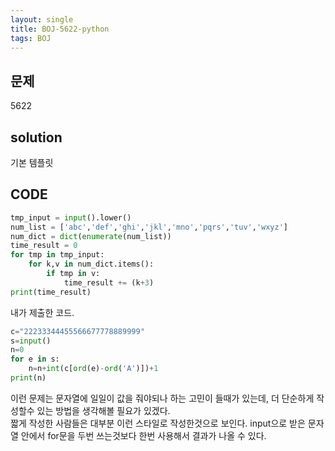 ```yaml
---
layout: single
title: BOJ-5622-python
tags: BOJ
---
```


## 문제  
5622

## solution  
기본 템플릿

## CODE  

```python
tmp_input = input().lower()
num_list = ['abc','def','ghi','jkl','mno','pqrs','tuv','wxyz']
num_dict = dict(enumerate(num_list))
time_result = 0
for tmp in tmp_input:
    for k,v in num_dict.items():
        if tmp in v:
            time_result += (k+3)
print(time_result)
```
내가 제출한 코드. 


```python
c="22233344455566677778889999"
s=input()
n=0
for e in s:
    n=n+int(c[ord(e)-ord('A')])+1
print(n)
```
이런 문제는 문자열에 일일이 값을 줘야되나 하는 고민이 들때가 있는데, 더 단순하게 작성할수 있는 방법을 생각해볼 필요가 있겠다.  
짧게 작성한 사람들은 대부분 이런 스타일로 작성한것으로 보인다. input으로 받은 문자열 안에서 for문을 두번 쓰는것보다 한번 사용해서 결과가 나올 수 있다.